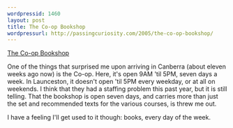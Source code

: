 ```yaml
---
wordpressid: 1460
layout: post
title: The Co-op Bookshop
wordpressurl: http://passingcuriosity.com/2005/the-co-op-bookshop/
---
```


[The Co-op Bookshop][1]

[1]: http://www.coop-bookshop.com.au/

One of the things that surprised me upon arriving in Canberra (about eleven
weeks ago now) is the Co-op. Here, it's open 9AM 'til 5PM, seven days a week.
In Launceston, it doesn't open 'til 5PM every weekday, or at all on weekends. I
think that they had a staffing problem this past year, but it is still telling.
That the bookshop is open seven days, and carries more than just the set and
recommended texts for the various courses, is threw me out.

I have a feeling I'll get used to it though: books, every day of the week.
